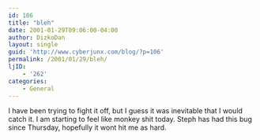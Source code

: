 ```yaml
---
id: 106
title: "bleh"
date: 2001-01-29T09:06:00-04:00
author: DizkoDan
layout: single
guid: 'http://www.cyberjunx.com/blog/?p=106'
permalink: /2001/01/29/bleh/
ljID:
    - '262'
categories:
    - General
---
```


I have been trying to fight it off, but I guess it was inevitable that I would catch it. I am starting to feel like monkey shit today. Steph has had this bug since Thursday, hopefully it wont hit me as hard.